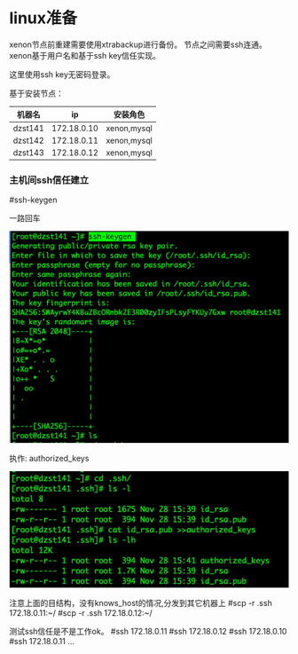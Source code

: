 # linux准备

xenon节点前重建需要使用xtrabackup进行备份。 节点之间需要ssh连通。xenon基于用户名和基于ssh key信任实现。

这里使用ssh key无密码登录。


基于安装节点：

| 机器名 | ip | 安装角色 |
| --- | --- | --- |
| dzst141 | 172.18.0.10 | xenon,mysql |
| dzst142 | 172.18.0.11 | xenon,mysql |
| dzst143 | 172.18.0.12 | xenon,mysql | 

### 主机间ssh信任建立

\#ssh-keygen  

一路回车

![-w706](/image/15433908436018.jpg)

执作: authorized_keys

![-w653](/image/15433909245137.jpg)

注意上面的目结构，没有knows_host的情况,分发到其它机器上
\#scp -r .ssh 172.18.0.11:~/
\#scp -r .ssh 172.18.0.12:~/

测试ssh信任是不是工作ok。
\#ssh 172.18.0.11
\#ssh 172.18.0.12
\#ssh 172.18.0.10
\#ssh 172.18.0.11
...
